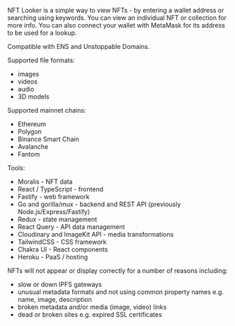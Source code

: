 NFT Looker is a simple way to view NFTs - by entering a wallet address or searching using keywords. You can view an individual NFT or collection for more info. You can also connect your wallet with MetaMask for its address to be used for a lookup.

Compatible with ENS and Unstoppable Domains.

Supported file formats:

- images
- videos
- audio
- 3D models

Supported mainnet chains:

- Ethereum
- Polygon
- Binance Smart Chain
- Avalanche
- Fantom

Tools:

- Moralis - NFT data
- React / TypeScript - frontend
- Fastify - web framework
- Go and gorilla/mux - backend and REST API (previously Node.js/Express/Fastify)
- Redux - state management
- React Query - API data management
- Cloudinary and ImageKit API - media transformations
- TailwindCSS - CSS framework
- Chakra UI - React components
- Heroku - PaaS / hosting

NFTs will not appear or display correctly for a number of reasons including:

- slow or down IPFS gateways
- unusual metadata formats and not using common property names e.g. name, image, description
- broken metadata and/or media (image, video) links
- dead or broken sites e.g. expired SSL certificates
